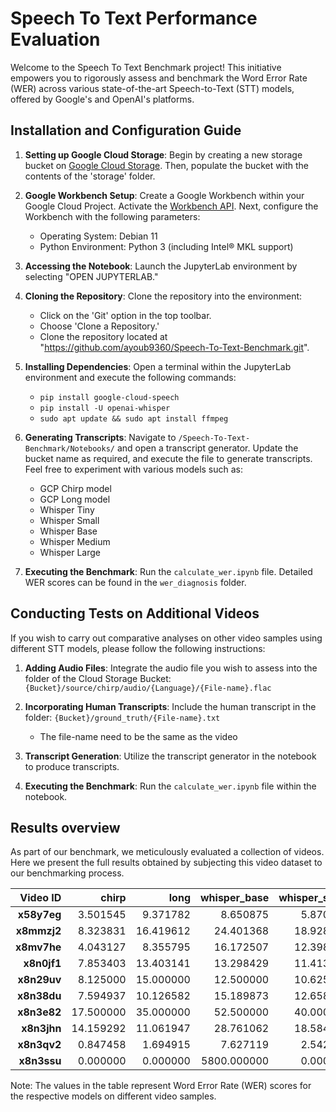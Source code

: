 # Speech To Text Performance Evaluation

Welcome to the Speech To Text Benchmark project! This initiative empowers you to rigorously assess and benchmark the Word Error Rate (WER) across various state-of-the-art Speech-to-Text (STT) models, offered by Google's and OpenAI's platforms.

## Installation and Configuration Guide

1. **Setting up Google Cloud Storage**: Begin by creating a new storage bucket on [Google Cloud Storage](https://pantheon.corp.google.com/storage/browser). Then, populate the bucket with the contents of the 'storage' folder.

2. **Google Workbench Setup**: Create a Google Workbench within your Google Cloud Project. Activate the [Workbench API](https://pantheon.corp.google.com/vertex-ai/workbench/user-managed). Next, configure the Workbench with the following parameters:

   - Operating System: Debian 11
   - Python Environment: Python 3 (including Intel® MKL support)

3. **Accessing the Notebook**: Launch the JupyterLab environment by selecting "OPEN JUPYTERLAB."

4. **Cloning the Repository**: Clone the repository into the environment:

   - Click on the 'Git' option in the top toolbar.
   - Choose 'Clone a Repository.'
   - Clone the repository located at "https://github.com/ayoub9360/Speech-To-Text-Benchmark.git".

5. **Installing Dependencies**: Open a terminal within the JupyterLab environment and execute the following commands:

   - `pip install google-cloud-speech`
   - `pip install -U openai-whisper`
   - `sudo apt update && sudo apt install ffmpeg`

6. **Generating Transcripts**: Navigate to `/Speech-To-Text-Benchmark/Notebooks/` and open a transcript generator. Update the bucket name as required, and execute the file to generate transcripts. Feel free to experiment with various models such as:

   - GCP Chirp model
   - GCP Long model
   - Whisper Tiny
   - Whisper Small
   - Whisper Base
   - Whisper Medium
   - Whisper Large

7. **Executing the Benchmark**: Run the `calculate_wer.ipynb` file. Detailed WER scores can be found in the `wer_diagnosis` folder.

## Conducting Tests on Additional Videos

If you wish to carry out comparative analyses on other video samples using different STT models, please follow the following instructions:

1. **Adding Audio Files**: Integrate the audio file you wish to assess into the folder of the Cloud Storage Bucket: `{Bucket}/source/chirp/audio/{Language}/{File-name}.flac`

2. **Incorporating Human Transcripts**: Include the human transcript in the folder: `{Bucket}/ground_truth/{File-name}.txt`

   - The file-name need to be the same as the video

3. **Transcript Generation**: Utilize the transcript generator in the notebook to produce transcripts.

4. **Executing the Benchmark**: Run the `calculate_wer.ipynb` file within the notebook.

## Results overview

As part of our benchmark, we meticulously evaluated a collection of videos. Here we present the full results obtained by subjecting this video dataset to our benchmarking process.

| **Video ID** | **chirp** |  **long** | **whisper_base** | **whisper_small** | **whisper_tiny** |
| -----------: | --------: | --------: | ---------------: | ----------------: | ---------------: |
|  **x58y7eg** |  3.501545 |  9.371782 |         8.650875 |          5.870237 |        12.564367 |
|  **x8mmzj2** |  8.323831 | 16.419612 |        24.401368 |         18.928164 |        33.751425 |
|  **x8mv7he** |  4.043127 |  8.355795 |        16.172507 |         12.398922 |        25.876011 |
|  **x8n0jf1** |  7.853403 | 13.403141 |        13.298429 |         11.413613 |        20.314136 |
|  **x8n29uv** |  8.125000 | 15.000000 |        12.500000 |         10.625000 |        13.125000 |
|  **x8n38du** |  7.594937 | 10.126582 |        15.189873 |         12.658228 |        29.113924 |
|  **x8n3e82** | 17.500000 | 35.000000 |        52.500000 |         40.000000 |       110.000000 |
|  **x8n3jhn** | 14.159292 | 11.061947 |        28.761062 |         18.584071 |        46.902655 |
|  **x8n3qv2** |  0.847458 |  1.694915 |         7.627119 |          2.542373 |        12.711864 |
|  **x8n3ssu** |  0.000000 |  0.000000 |      5800.000000 |          0.000000 |      5600.000000 |

Note: The values in the table represent Word Error Rate (WER) scores for the respective models on different video samples.
